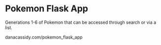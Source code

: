 # Pokemon Flask App
Generations 1-6 of Pokemon that can be accessed through search or via a list.

danacassidy.com/pokemon_flask_app
